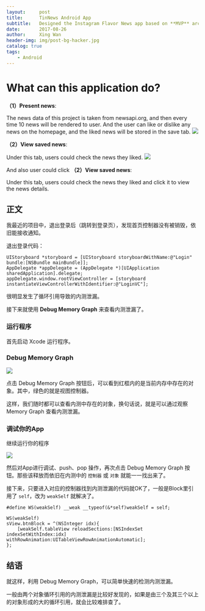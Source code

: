 ```yaml
---
layout:     post
title:      TinNews Android App
subtitle:   Designed the Instagram Flavor News app based on **MVP** architectural pattern
date:       2017-08-26
author:     Xing Wan
header-img: img/post-bg-hacker.jpg
catalog: true
tags:
    - Android
---
```


# What can this application do? 
**（1）Present news**:

The news data of this project is taken from newsapi.org, and then every time 10 news will be rendered to user. And the user can like or dislike any news on the homepage, and the liked news will be stored in the save tab.
![](https://lh3.googleusercontent.com/F2vUzjeDiOCFTacIyZ0oqyri9UfEeisiW583PKAZkgwEcrn5Lb869JtpIXnqzulhiH1_D_H5A1KapAteRcFUUjxexKJVTbQ6HZTgvjGts-HIrhvlhYr7VP6u1F-jaEBLISwTKKeJzc0ueGJ_XdY64eA84hAUEfE_hPVKkAw-LGMUMEJtglCsYWe6vApl3wVGHL8i6Niql61cZTYiKJ02XaV78oaAnQJyQQyvVBTy6ZaQnNvSJL4tKuZd5MpxHEsznFjsxMUFRjvY-Jm2UEtTPlpWWckJivjJP4mzvxMQsBAxrBduYHji_6BwygYIAJc0pD5R0ub0zxiI8CCbUcY2SyHXL0zmDh6dG3CVLQxD_t8icAaW4izZw3QlCaN88ZhwLAFBKZ8Py1q-RrnCpDFJ2sWBfbCKZIc8-WKDgAdkZH7hKbt_H9rKsmbcuuGBwV5C1f4Au6idFfUsCKgdSTz6nAuR-Fzzpi47mt7aIt_5JKHGh3y4H2d9Zc-lu-snlE2oSRKnUP-dKYkiX6UyxjeMyzvBBQkdOzMIWF79xBK2_yNCDvg1clf42rjaQb-mi5poX3Okk1c_pBlHcPxRHBJTeZFNu6SkVmMyaxFW-i5YWOzliWcIcIcY4yIIWH8nXEycIVtRluMDnMjrbWa_MgqXogyl=w273-h451-no)


**（2）View saved news**:

Under this tab, users could check the news they liked.
![](https://lh3.googleusercontent.com/mrZCdTy6PyOzJxJeKSTgbqk_4NAaAF2QAcMsYMzGBToRZvGLv2G9QZfnbsPE0IQQyDqJcA6-K4bQPYscVC9QVDoBHf0UK6FzNBimKMHWu_qk4hT0kLYd0S1GZkB-pRAx4HOWrLx-cxEPYjXzOAdNz_XXd-6QFQBo91IdvYQ3r93IqvN6IRCaP2CA680cVbUpnZ7_i7lVVip63vBGZyTXtPFfM_1PQNu3AtKMk1sfwDSLWkhx2dd6hKa7Vn5LU18E1P6wDun2VeNNRL3_zMg7ewzMqVHxNnRLXdgOMGoCDRA0dzlah2EFH59wVrRTHZISAdnabNXqCpmCw6MYEUS_LGzAKId1DTF3LitVSFtexK5LIxIXoPfjkOEy3am40eodZ3NHHYsfBxFSaJ9Et1aN_xrm15kG6X7981wOv3KjNF25Dob9HLB_ZjYgB6v7B1Lu1NBDFaukepZRItriYJH8EqHc3CTOi97Vdud2Vpmw75lQ9TuYupwNZ098kN0Ty7KZC9blDKgCtmyOqzLU-AuAoEbmgK5aGUIrUaDZt6s9V_TBRh1UnFOlJkjWYZOc08I-QZdc54u9NyPDFSZvlT1l9SD6UydB62pLNTuh5GwlB4EOvV3wdP8x-4Dzr_7dzY8j3euxJOz3VFVE1vt4-6mUl0oY=w272-h448-no)

And also user could click 
**（2）View saved news**:

Under this tab, users could check the news they liked and  click it to view the news details.


## 正文

我最近的项目中，退出登录后（跳转到登录页），发现首页控制器没有被销毁，依旧能接收通知。

退出登录代码：

```objc
UIStoryboard *storyboard = [UIStoryboard storyboardWithName:@"Login" bundle:[NSBundle mainBundle]];
AppDelegate *appDelegate = (AppDelegate *)[UIApplication sharedApplication].delegate;
appDelegate.window.rootViewController = [storyboard instantiateViewControllerWithIdentifier:@"LoginVC"];
```

很明显发生了循环引用导致的内测泄漏。

接下来就使用 **Debug Memory Graph** 来查看内测泄漏了。

### 运行程序

首先启动 Xcode 运行程序。

### Debug Memory Graph

![](https://ws3.sinaimg.cn/large/006tNc79gy1fhxend1a8aj315y0s3gw5.jpg)

点击 Debug Memory Graph 按钮后，可以看到红框内的是当前内存中存在的对象。其中，绿色的就是视图控制器。

这样，我们随时都可以查看内测中存在的对象，换句话说，就是可以通过观察 Memory Graph 查看内测泄漏。

### 调试你的App

继续运行你的程序

![](https://ws2.sinaimg.cn/large/006tNc79gy1fhxeuh1np5j30v90kvn03.jpg)

然后对App进行调试、push、pop 操作，再次点击 Debug Memory Graph 按钮。那些该释放而依旧在内测中的 `控制器` 或 `对象` 就能一一找出来了。

接下来，只要进入对应的控制器找到内测泄漏的代码就OK了，一般是Block里引用了 `self`，改为 `weakSelf` 就解决了。

```objc
#define WS(weakSelf) __weak __typeof(&*self)weakSelf = self;

WS(weakSelf)
sView.btnBlock = ^(NSInteger idx){
    [weakSelf.tableView reloadSections:[NSIndexSet indexSetWithIndex:idx] withRowAnimation:UITableViewRowAnimationAutomatic];
};
```

## 结语

就这样，利用 Debug Memory Graph，可以简单快速的检测内测泄漏。

一般由两个对象循环引用的内测泄漏是比较好发现的，如果是由三个及其三个以上的对象形成的大的循环引用，就会比较难排查了。
<!--stackedit_data:
eyJoaXN0b3J5IjpbLTQzNjU2MTE0MCwyMDU5NDQzOTIzLDM4Nz
gzODE4MSwtMTIwNTY4OTkxNCwtMzMxOTY1NDQ4XX0=
-->